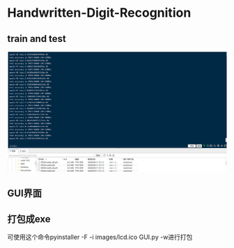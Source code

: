 # Handwritten-Digit-Recognition

##  train and test
<div align="center">
<img src="https://github.com/lvchuandong/Handwritten-Digit-Recognition/blob/master/images/%E6%88%AA%E5%9B%BE.png" width="800"  />
</div>

## GUI界面
## 打包成exe
可使用这个命令pyinstaller -F -i images/lcd.ico GUI.py -w进行打包
